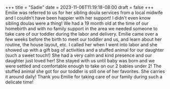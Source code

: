 +++
title = "Sadie"
date = 2023-11-06T11:19:18-08:00
draft = false
+++
Emilie was referred to us for her sibling doula services from a local midwife and I couldn't have been happier with her support! I didn't even know sibling doulas were a thing! We had a 19 month old at the time of our homebirth and with no family support in the area we needed someone to take care of our toddler during the labor and delivery. Emilie came over a few weeks before the birth to meet our toddler and us, and learn about her routine, the house layout, etc. I called her when I went into labor and she showed up with a gift bag of activities and a stuffed animal for our daughter (such a sweet touch!) She had a very calm and kind presence and our daughter just loved her! She stayed with us until baby was born and we were settled and comfortable enough to take on our 2 babies under 2! The stuffed animal she got for our toddler is still one of her favorites. She carries it around daily! Thank you Emilie for taking care of our family during such a delicate time!